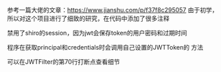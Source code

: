 参考一篇大佬的文章：https://www.jianshu.com/p/f37f8c295057
由于初学，所以对这个项目进行了细致的研究，在代码中添加了很多注释

禁用了shiro的session，因为jwt会保存token的用户密码和过期时间

程序在获取principal和credentials时会调用自己设置的JWTToken的
方法

可以在JWTFilter的第70行打断点查看细节